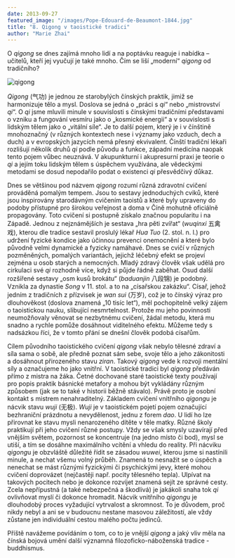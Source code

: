 ```yaml
---
date: 2013-09-27
featured_image: "/images/Pope-Edouard-de-Beaumont-1844.jpg"
title: "8. Qigong v taoistické tradici"
author: "Marie Zhai"
---
```

O *qigong* se dnes zajímá mnoho lidí a na poptávku reaguje i nabídka – učitelů, kteří jej vyučují je také mnoho. Čím se liší „moderní“ *qigong* od tradičního?
<!--more-->

![qigong](/images/wushu-8-qigong.jpg#float)

*Qigong* (气功) je jednou ze starobylých čínských praktik, jimiž se harmonizuje tělo a mysl. Doslova se jedná o „práci s *qi*“ nebo „mistrovství *qi*“. O *qi* jsme mluvili minule v souvislosti s čínskými tradičními představami o vzniku a fungování vesmíru jako o „kosmické energii“ a v souvislosti s lidským tělem jako o „vitální síle“. Je to další pojem, který je i v čínštině mnohoznačný (v různých kontextech nese i významy jako vzduch, dech a duch) a v evropských jazycích nemá přesný ekvivalent. Čínští tradiční lékaři rozlišují několik druhů *qi* podle původu a funkce, západní medicína naopak tento pojem vůbec neuznává. V akupunkturní i akupresurní praxi je teorie o *qi* a jejím toku lidským tělem s úspěchem využívána, ale vědeckými metodami se dosud nepodařilo podat o existenci *qi* přesvědčivý důkaz.

Dnes se většinou pod názvem *qigong* rozumí různá zdravotní cvičení prováděná pomalým tempem. Jsou to sestavy jednoduchých cviků, které jsou inspirovány starodávným cvičením taoistů a které byly upraveny do podoby přístupné pro širokou veřejnost a doma v Číně mohutně oficiálně propagovány. Toto cvičení si postupně získalo značnou popularitu i na Západě. Jednou z nejznámějších je sestava „hra pěti zvířat“ (*wuqinxi* 五禽戏), kterou dle tradice sestavil proslulý lékař *Hua Tuo* (2. stol. n. l.) pro udržení fyzické kondice jako účinnou prevenci onemocnění a které bylo původně velmi dynamické a fyzicky namáhavé. Dnes se cvičí v různých pozměněných, pomalých variantách, jejichž léčebný efekt se projeví zejména u osob starých a nemocných. Mladý zdravý člověk však udělá pro cirkulaci své *qi* rozhodně více, když si půjde řádně zaběhat. Osud další rozšířené sestavy „osm kusů brokátu“ (*baduanjin* 八段锦) je podobný. Vznikla za dynastie *Song* v 11. stol. a to na „císařskou zakázku“. Císař, jehož jedním z tradičních z přízvisek je *wan sui* (万岁), což je to čínský výraz pro dlouhověkost (doslova znamená „10 tisíc let“), měl pochopitelně velký zájem o taoistickou nauku, slibující nesmrtelnost. Protože mu jeho povinnosti neumožňovaly věnovat se nezbytnému cvičení, žádal metodu, která mu snadno a rychle pomůže dosáhnout viditelného efektu. Můžeme tedy s nadsázkou říci, že v tomto přání se dnešní člověk podobá císařům.

Cílem původního taoistického cvičení *qigong* však nebylo tělesné zdraví a síla sama o sobě, ale předně poznat sám sebe, svoje tělo a jeho zákonitosti a dosáhnout přirozeného stavu *ziran*. Takový *qigong* vede k rozvoji mentální síly a označujeme ho jako vnitřní. V taoistické tradici byl *qigong* předáván přímo z mistra na žáka. Četné dochované staré taoistické texty používají pro popis praktik básnické metafory a mohou být vykládány různým způsobem (jak se to také v historii běžně stávalo). Právě proto je osobní kontakt s mistrem nenahraditelný. Základem cvičení vnitřního *qigong*u je nácvik stavu *wuji* (无极). *Wuji* je v taoistickém pojetí pojem označující bezhraniční prázdnotu a nevydělenost, jednu z forem *dao*. U lidí ho lze přirovnat ke stavu mysli nenarozeného dítěte v těle matky. Různé školy praktikují při jeho cvičení různé postupy. Vždy se však smysly uzavírají před vnějším světem, pozornost se koncentruje (na jedno místo či bod), mysl se utiší, a tím se dosáhne maximálního vcítění a vhledu do reality. Při nácviku *qigong*u je obzvláště důležité řídit se zásadou *wuwei*, kterou jsme si nastínili minule, a nechat všemu volný průběh. Znamená to nesnažit se o úspěch a nenechat se mást různými fyzickými či psychickými jevy, které mohou cvičení doprovázet (nejčastěji např. pocity tělesného tepla). Ulpívat na takových pocitech nebo je dokonce rozvíjet znamená sejít ze správné cesty. Zcela nepřípustná (a také nebezpečná a škodlivá) je jakákoli snaha tok *qi* ovlivňovat myslí či dokonce hromadit. Nácvik vnitřního *qigong*u je dlouhodobý proces vyžadující vytrvalost a skromnost. To je důvodem, proč nikdy nebyl a ani se v budoucnu nestane masovou záležitostí, ale vždy zůstane jen individuální cestou malého počtu jedinců.

Příště navážeme povídáním o tom, co to je vnější *qigong* a jaký vliv měla na čínská bojová umění další významná filozoficko-náboženská tradice - buddhismus.
